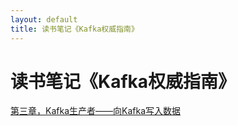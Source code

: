 ```yaml
---
layout: default
title: 读书笔记《Kafka权威指南》
---
```


# 读书笔记《Kafka权威指南》

[第三章，Kafka生产者——向Kafka写入数据](./note-kafka-definitive-guide-part1.html)
